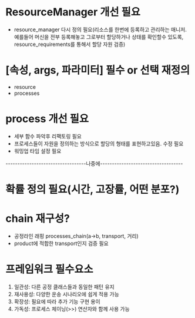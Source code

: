 # ResourceManager 개선 필요
- resource_manager 다시 정의 필요(리소스를 한번에 등록하고 관리하는 매니저. 예를들어 머신을 전부 등록해놓고 그로부터 할당하거나 상태를 확인할수 있도록, resource_requirements를 통해서 할당 자원 검증)

# [속성, args, 파라미터] 필수 or 선택 재정의
- resource
- processes


# process 개선 필요
- 세부 함수 파악후 리팩토링 필요
- 프로세스들이 자원을 정의하는 방식으로 할당의 형태를 표현하고있음. 수정 필요
- 워밍업 타임 설정 필요







----------------------------------나중에-----------------------------------
# 확률 정의 필요(시간, 고장률, 어떤 분포?)

# chain 재구성?
- 공정라인 래핑 processes_chain(a->b, transport, 거리)
- product에 적합한 transport인지 검증 필요


# 프레임워크 필수요소
1. 일관성: 다른 공정 클래스들과 동일한 패턴 유지
2. 재사용성: 다양한 운송 시나리오에 쉽게 적용 가능
3. 확장성: 필요에 따라 추가 기능 구현 용이
4. 가독성: 프로세스 체이닝(>>) 연산자와 함께 사용 가능


